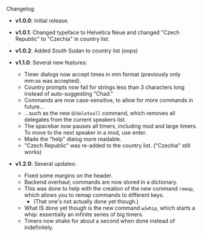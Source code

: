 Changelog:

* **v1.0.0**: Initial release.
* **v1.0.1**: Changed typeface to Helvetica Neue and changed "Czech Republic" to "Czechia" in country list.
* **v1.0.2**: Added South Sudan to country list (oops)
* **v1.1.0**: Several new features:
    * Timer dialogs now accept times in mm format (previously only mm:ss was accepted).
    * Country prompts now fail for strings less than 3 characters long instead of auto-suggesting "Chad."
    * Commands are now case-sensitive, to allow for more commands in future...
    * ...such as the new `D`/`deleteall` command, which removes all delegates from the current speakers list.
    * The spacebar now pauses all timers, including mod and large timers. To move to the next speaker in a mod, use enter.
    * Made the "help" dialog more readable.
    * "Czech Republic" was re-added to the country list. ("Czechia" still works)

* **v1.2.0**: Several updates:
    * Fixed some margins on the header.
    * Backend overhaul; commands are now stored in a dictionary.
    * This was done to help with the creation of the new command `remap`, which allows you to remap commands to different keys.
      * (That one's not actually done yet though.)
    * What IS done yet though is the new command `w`/`whip`, which starts a whip: essentially an infinite series of 
big timers.
    * Timers now shake for about a second when done instead of indefinitely.
